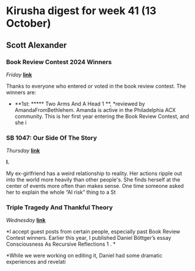 # Kirusha digest for week 41 (13 October)
## Scott Alexander
### Book Review Contest 2024 Winners
*Friday* [**link**](https://www.astralcodexten.com/p/book-review-contest-2024-winners)

Thanks to everyone who entered or voted in the book review contest. The winners are:

* **1st: ***** Two Arms And A Head  1 **, *reviewed by AmandaFromBethlehem. Amanda is active in the Philadelphia ACX community. This is her first year entering the Book Review Contest, and she i
### SB 1047: Our Side Of The Story
*Thursday* [**link**](https://www.astralcodexten.com/p/sb-1047-our-side-of-the-story)

**I.**

My ex-girlfriend has a weird relationship to reality. Her actions ripple out into the world more heavily than other people's. She finds herself at the center of events more often than makes sense. One time someone asked her to explain the whole “AI risk” thing to a St
### Triple Tragedy And Thankful Theory
*Wednesday* [**link**](https://www.astralcodexten.com/p/triple-tragedy-and-thankful-theory)

*I accept guest posts from certain people, especially past Book Review Contest winners. Earlier this year, I published Daniel Böttger’s essay  Consciousness As Recursive Reflections  1 . *

*While we were working on editing it, Daniel had some dramatic experiences and revelati
